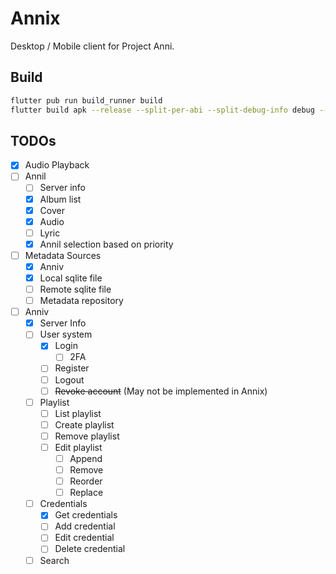 # Annix

Desktop / Mobile client for Project Anni.

## Build

```bash
flutter pub run build_runner build
flutter build apk --release --split-per-abi --split-debug-info debug --obfuscate
```

## TODOs

- [x] Audio Playback
- [ ] Annil
  - [ ] Server info
  - [x] Album list
  - [x] Cover
  - [x] Audio
  - [ ] Lyric
  - [x] Annil selection based on priority
- [ ] Metadata Sources
  - [x] Anniv
  - [x] Local sqlite file
  - [ ] Remote sqlite file
  - [ ] Metadata repository
- [ ] Anniv
  - [x] Server Info
  - [ ] User system
    - [x] Login
      - [ ] 2FA
    - [ ] Register
    - [ ] Logout
    - [ ] ~~Revoke account~~ (May not be implemented in Annix)
  - [ ] Playlist
    - [ ] List playlist
    - [ ] Create playlist
    - [ ] Remove playlist
    - [ ] Edit playlist
      - [ ] Append
      - [ ] Remove
      - [ ] Reorder
      - [ ] Replace
  - [ ] Credentials
    - [x] Get credentials
    - [ ] Add credential
    - [ ] Edit credential
    - [ ] Delete credential
  - [ ] Search
